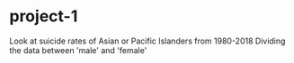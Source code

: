 # project-1


Look at suicide rates of Asian or Pacific Islanders from 1980-2018
Dividing the data between 'male' and 'female'
